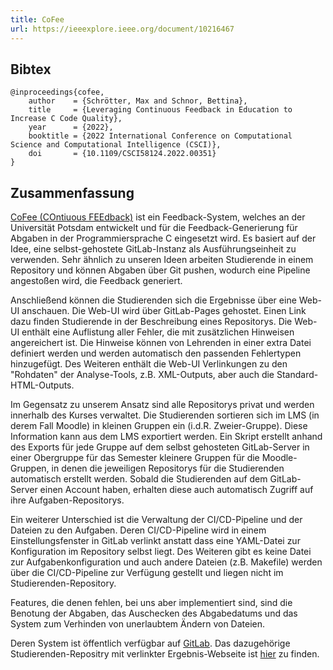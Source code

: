 ```yaml
---
title: CoFee
url: https://ieeexplore.ieee.org/document/10216467
---
```


## Bibtex

```
@inproceedings{cofee,
    author    = {Schrötter, Max and Schnor, Bettina},
    title     = {Leveraging Continuous Feedback in Education to Increase C Code Quality},
    year      = {2022},
    booktitle = {2022 International Conference on Computational Science and Computational Intelligence (CSCI)},
    doi       = {10.1109/CSCI58124.2022.00351}
}
```

## Zusammenfassung

[CoFee (COntiuous FEEdback)](https://www.cs.uni-potsdam.de/bs/research/projectSecurity.html#cofee) ist ein Feedback-System, welches an der Universität Potsdam entwickelt und für die Feedback-Generierung für Abgaben in der Programmiersprache C eingesetzt wird. Es basiert auf der Idee, eine selbst-gehostete GitLab-Instanz als Ausführungseinheit zu verwenden. Sehr ähnlich zu unseren Ideen arbeiten Studierende in einem Repository und können Abgaben über Git pushen, wodurch eine Pipeline angestoßen wird, die Feedback generiert.

Anschließend können die Studierenden sich die Ergebnisse über eine Web-UI anschauen. Die Web-UI wird über GitLab-Pages gehostet. Einen Link dazu finden Studierende in der Beschreibung eines Repositorys. Die Web-UI enthält eine Auflistung aller Fehler, die mit zusätzlichen Hinweisen angereichert ist. Die Hinweise können von Lehrenden in einer extra Datei definiert werden und werden automatisch den passenden Fehlertypen hinzugefügt. Des Weiteren enthält die Web-UI Verlinkungen zu den "Rohdaten" der Analyse-Tools, z.B. XML-Outputs, aber auch die Standard-HTML-Outputs.

Im Gegensatz zu unserem Ansatz sind alle Repositorys privat und werden innerhalb des Kurses verwaltet. Die Studierenden sortieren sich im LMS (in derem Fall Moodle) in kleinen Gruppen ein (i.d.R. Zweier-Gruppe). Diese Information kann aus dem LMS exportiert werden. Ein Skript erstellt anhand des Exports für jede Gruppe auf dem selbst gehosteten GitLab-Server in einer Obergruppe für das Semester kleinere Gruppen für die Moodle-Gruppen, in denen die jeweiligen Repositorys für die Studierenden automatisch erstellt werden. Sobald die Studierenden auf dem GitLab-Server einen Account haben, erhalten diese auch automatisch Zugriff auf ihre Aufgaben-Repositorys.

Ein weiterer Unterschied ist die Verwaltung der CI/CD-Pipeline und der Dateien zu den Aufgaben. Deren CI/CD-Pipeline wird in einem Einstellungsfenster in GitLab verlinkt anstatt dass eine YAML-Datei zur Konfiguration im Repository selbst liegt. Des Weiteren gibt es keine Datei zur Aufgabenkonfiguration und auch andere Dateien (z.B. Makefile) werden über die CI/CD-Pipeline zur Verfügung gestellt und liegen nicht im Studierenden-Repository.

Features, die denen fehlen, bei uns aber implementiert sind, sind die Benotung der Abgaben, das Auschecken des Abgabedatums und das System zum Verhinden von unerlaubtem Ändern von Dateien.

Deren System ist öffentlich verfügbar auf [GitLab](https://gitlab.com/schrc3b6/cofee_up). Das dazugehörige Studierenden-Repositry mit verlinkter Ergebnis-Webseite ist [hier](https://gitlab.com/cofee-demo/c-demo) zu finden.
